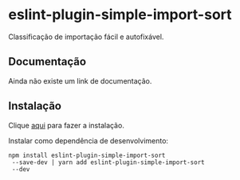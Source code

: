 # eslint-plugin-simple-import-sort

Classificação de importação fácil e autofixável.

## Documentação

Ainda não existe um link de documentação.

## Instalação

Clique [aqui](https://www.npmjs.com/package/eslint-plugin-simple-import-sort) para fazer a instalação.

Instalar como dependência de desenvolvimento:

```
npm install eslint-plugin-simple-import-sort
 --save-dev | yarn add eslint-plugin-simple-import-sort
 --dev
```
